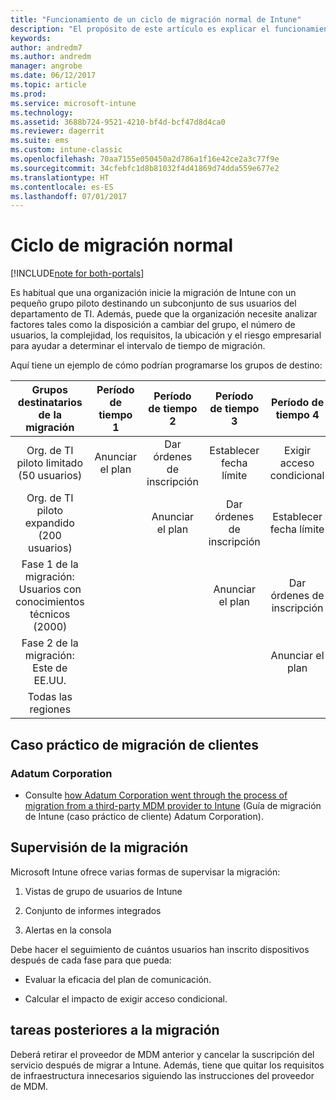 ```yaml
---
title: "Funcionamiento de un ciclo de migración normal de Intune"
description: "El propósito de este artículo es explicar el funcionamiento del ciclo de migración de Intune y se ofrecen ejemplos de cómo controla los ciclos de migración el cliente."
keywords: 
author: andredm7
ms.author: andredm
manager: angrobe
ms.date: 06/12/2017
ms.topic: article
ms.prod: 
ms.service: microsoft-intune
ms.technology: 
ms.assetid: 3688b724-9521-4210-bf4d-bcf47d8d4ca0
ms.reviewer: dagerrit
ms.suite: ems
ms.custom: intune-classic
ms.openlocfilehash: 70aa7155e050450a2d786a1f16e42ce2a3c77f9e
ms.sourcegitcommit: 34cfebfc1d8b81032f4d41869d74dda559e677e2
ms.translationtype: HT
ms.contentlocale: es-ES
ms.lasthandoff: 07/01/2017
---
```

# <a name="typical-migration-cycle"></a>Ciclo de migración normal

[!INCLUDE[note for both-portals](./includes/note-for-both-portals.md)]

Es habitual que una organización inicie la migración de Intune con un pequeño grupo piloto destinando un subconjunto de sus usuarios del departamento de TI. Además, puede que la organización necesite analizar factores tales como la disposición a cambiar del grupo, el número de usuarios, la complejidad, los requisitos, la ubicación y el riesgo empresarial para ayudar a determinar el intervalo de tiempo de migración.

Aquí tiene un ejemplo de cómo podrían programarse los grupos de destino:

  | **Grupos destinatarios de la migración** | **Período de tiempo 1** | **Período de tiempo 2** | **Período de tiempo 3** | **Período de tiempo 4** | **...**
|:---:|:---:|:---:|:---:|:---:|:---:|
| Org. de TI piloto limitado (50 usuarios) | Anunciar el plan | Dar órdenes de inscripción | Establecer fecha límite | Exigir acceso condicional |  |                                                        
| Org. de TI piloto expandido (200 usuarios) |  | Anunciar el plan | Dar órdenes de inscripción | Establecer fecha límite | Exigir acceso condicional | 
| Fase 1 de la migración: Usuarios con conocimientos técnicos (2000) |  |  | Anunciar el plan | Dar órdenes de inscripción | Establecer fecha límite | 
| Fase 2 de la migración: Este de EE.UU. |  |  |  | Anunciar el plan | Dar órdenes de inscripción | 
| Todas las regiones |  |  |  |  | Anunciar el plan | 

## <a name="customer-migration-case-study"></a>Caso práctico de migración de clientes

### <a name="adatum-corporation"></a>Adatum Corporation

- Consulte [how Adatum Corporation went through the process of migration from a third-party MDM provider to Intune](https://gallery.technet.microsoft.com/Intune-migration-guide-893a95e3?redir=0) (Guía de migración de Intune (caso práctico de cliente) Adatum Corporation).

## <a name="monitoring-migration"></a>Supervisión de la migración

Microsoft Intune ofrece varias formas de supervisar la migración:

1.  Vistas de grupo de usuarios de Intune

2.  Conjunto de informes integrados

3.  Alertas en la consola

Debe hacer el seguimiento de cuántos usuarios han inscrito dispositivos después de cada fase para que pueda:

-   Evaluar la eficacia del plan de comunicación.

-   Calcular el impacto de exigir acceso condicional.


## <a name="post-migration"></a>tareas posteriores a la migración

Deberá retirar el proveedor de MDM anterior y cancelar la suscripción del servicio después de migrar a Intune. Además, tiene que quitar los requisitos de infraestructura innecesarios siguiendo las instrucciones del proveedor de MDM.
